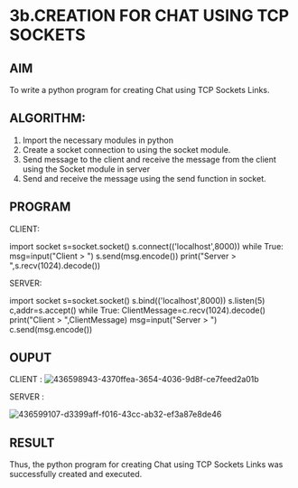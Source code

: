 # 3b.CREATION FOR CHAT USING TCP SOCKETS
## AIM
To write a python program for creating Chat using TCP Sockets Links.
## ALGORITHM:
1. Import the necessary modules in python
2. Create a socket connection to using the socket module.
3. Send message to the client and receive the message from the client using the Socket module in
 server
4. Send and receive the message using the send function in socket.
## PROGRAM
CLIENT:

import socket
s=socket.socket()
s.connect(('localhost',8000))
while True:
    msg=input("Client > ")
    s.send(msg.encode())
    print("Server > ",s.recv(1024).decode())

SERVER:

import socket
s=socket.socket()
s.bind(('localhost',8000))
s.listen(5)
c,addr=s.accept()
while True:
    ClientMessage=c.recv(1024).decode()
    print("Client > ",ClientMessage)
    msg=input("Server > ")
    c.send(msg.encode())

## OUPUT

CLIENT :
![436598943-4370ffea-3654-4036-9d8f-ce7feed2a01b](https://github.com/user-attachments/assets/5b0fb68e-536b-49aa-a992-5f41858a265f)

SERVER :

![436599107-d3399aff-f016-43cc-ab32-ef3a87e8de46](https://github.com/user-attachments/assets/69d4df50-ab8f-46b2-b71f-50c22cb26a97)






## RESULT
Thus, the python program for creating Chat using TCP Sockets Links was successfully 
created and executed.
